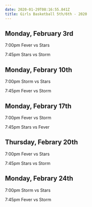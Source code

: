 ```yaml
---
date: 2020-01-29T08:16:55.841Z
title: Girls Basketball 5th/6th - 2020
---
```


## Monday, February 3rd

7:00pm Fever vs Stars

7:45pm Stars vs Storm

## Monday, Febrary 10th

7:00pm Storm vs Stars

7:45pm Fever vs Storm

## Monday, Febrary 17th

7:00pm Fever vs Storm

7:45pm Stars vs Fever

## Thursday, Febrary 20th

7:00pm Fever vs Stars

7:45pm Stars vs Storm

## Monday, Febrary 24th

7:00pm Storm vs Stars

7:45pm Fever vs Storm
